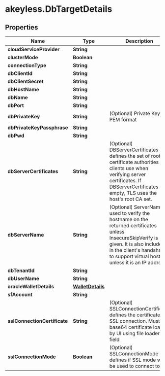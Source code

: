 # akeyless.DbTargetDetails

## Properties

Name | Type | Description | Notes
------------ | ------------- | ------------- | -------------
**cloudServiceProvider** | **String** |  | [optional] 
**clusterMode** | **Boolean** |  | [optional] 
**connectionType** | **String** |  | [optional] 
**dbClientId** | **String** |  | [optional] 
**dbClientSecret** | **String** |  | [optional] 
**dbHostName** | **String** |  | [optional] 
**dbName** | **String** |  | [optional] 
**dbPort** | **String** |  | [optional] 
**dbPrivateKey** | **String** | (Optional) Private Key in PEM format | [optional] 
**dbPrivateKeyPassphrase** | **String** |  | [optional] 
**dbPwd** | **String** |  | [optional] 
**dbServerCertificates** | **String** | (Optional) DBServerCertificates defines the set of root certificate authorities that clients use when verifying server certificates. If DBServerCertificates is empty, TLS uses the host&#39;s root CA set. | [optional] 
**dbServerName** | **String** | (Optional) ServerName is used to verify the hostname on the returned certificates unless InsecureSkipVerify is given. It is also included in the client&#39;s handshake to support virtual hosting unless it is an IP address. | [optional] 
**dbTenantId** | **String** |  | [optional] 
**dbUserName** | **String** |  | [optional] 
**oracleWalletDetails** | [**WalletDetails**](WalletDetails.md) |  | [optional] 
**sfAccount** | **String** |  | [optional] 
**sslConnectionCertificate** | **String** | (Optional) SSLConnectionCertificate defines the certificate for SSL connection. Must be base64 certificate loaded by UI using file loader field | [optional] 
**sslConnectionMode** | **Boolean** | (Optional) SSLConnectionMode defines if SSL mode will be used to connect to DB | [optional] 


